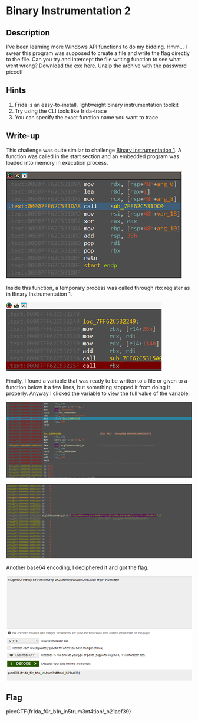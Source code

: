 # Binary Instrumentation 2
## Description
I've been learning more Windows API functions to do my bidding. Hmm... I swear this program was supposed to create a file and write the flag directly to the file. Can you try and intercept the file writing function to see what went wrong?
Download the exe [here](https://challenge-files.picoctf.net/c_verbal_sleep/4aee1b9778a8e56724d015b027431fb236853a94f53e5dcf32c5ed32aed404da/bininst2.zip). Unzip the archive with the password picoctf

## Hints
1. Frida is an easy-to-install, lightweight binary instrumentation toolkit
2. Try using the CLI tools like frida-trace
3. You can specify the exact function name you want to trace

## Write-up
This challenge was quite similar to challenge [Binary Instrumentation 1](https://github.com/tlmt009147/picoCTF2025/blob/178c2153b7aaff95ec7f42a87ab20ca2e1393547/RE/Binary%20Instrumentation%201/README.md). A function was called in the start section and an embedded program was loaded into memory in execution process.

![](https://github.com/tlmt009147/picoCTF2025/blob/178c2153b7aaff95ec7f42a87ab20ca2e1393547/RE/Binary%20Instrumentation%202/1.png)

Inside this function, a temporary process was called through rbx register as in Binary Instrumentation 1.

![](https://github.com/tlmt009147/picoCTF2025/blob/178c2153b7aaff95ec7f42a87ab20ca2e1393547/RE/Binary%20Instrumentation%202/2.png)

Finally, I found a variable that was ready to be written to a file or given to a function below it a few lines, but something stopped it from doing it properly.
Anyway I clicked the variable to view the full value of the variable.

![](https://github.com/tlmt009147/picoCTF2025/blob/178c2153b7aaff95ec7f42a87ab20ca2e1393547/RE/Binary%20Instrumentation%202/3.png)

![](https://github.com/tlmt009147/picoCTF2025/blob/178c2153b7aaff95ec7f42a87ab20ca2e1393547/RE/Binary%20Instrumentation%202/4.png)

Another base64 encoding, I deciphered it and got the flag.

![](https://github.com/tlmt009147/picoCTF2025/blob/178c2153b7aaff95ec7f42a87ab20ca2e1393547/RE/Binary%20Instrumentation%202/5.png)

## Flag
picoCTF{fr1da_f0r_b1n_in5trum3nt4tion!_b21aef39}


